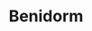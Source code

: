 ---
title: "Benidorm"
url: /benidorm/benidorm-avenida-del-periodista-y-escritor-emilio-romero/
shop: Lebensmittel
---